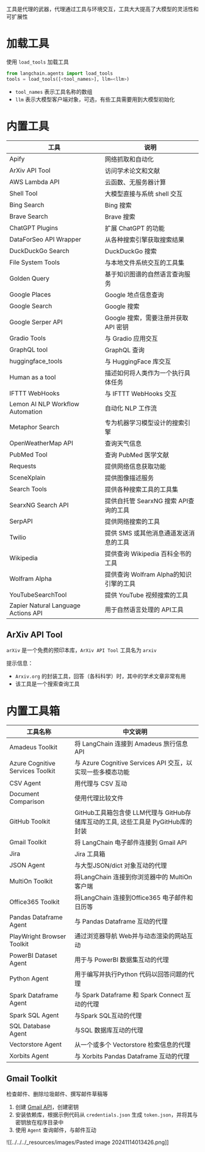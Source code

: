 工具是代理的武器，代理通过工具与环境交互，工具大大提高了大模型的灵活性和可扩展性
# 加载工具

使用 `load_tools` 加载工具

```python
from langchain.agents import load_tools
tools = load_tools([<tool_names>], llm=<llm>)
```
- `tool_names` 表示工具名称的数组
- `llm` 表示大模型客户端对象，可选，有些工具需要用到大模型初始化
# 内置工具

| 工具                                  | 说明                         |
| ----------------------------------- | -------------------------- |
| Apify                               | 网络抓取和自动化                   |
| ArXiv API Tool                      | 访问学术论文和文献                  |
| AWS Lambda API                      | 云函数、无服务器计算                 |
| Shell Tool                          | 大模型直接与系统 shell 交互          |
| Bing Search                         | Bing 搜索                    |
| Brave Search                        | Brave 搜索                   |
| ChatGPT Plugins                     | 扩展 ChatGPT 的功能             |
| DataForSeo API Wrapper              | 从各种搜索引擎获取搜索结果              |
| DuckDuckGo Search                   | DuckDuckGo 搜索              |
| File System Tools                   | 与本地文件系统交互的工具集              |
| Golden Query                        | 基于知识图谱的自然语言查询服务            |
| Google Places                       | Google 地点信息查询              |
| Google Search                       | Google 搜索                  |
| Google Serper API                   | Google 搜索，需要注册并获取 API 密钥   |
| Gradio Tools                        | 与 Gradio 应用交互              |
| GraphQL tool                        | GraphQL 查询                 |
| huggingface_tools                   | 与 HuggingFace 库交互          |
| Human as a tool                     | 描述如何将人类作为一个执行具体任务          |
| IFTTT WebHooks                      | 与 IFTTT WebHooks 交互        |
| Lemon AI NLP Workflow Automation    | 自动化 NLP 工作流                |
| Metaphor Search                     | 专为机器学习模型设计的搜索引擎            |
| OpenWeatherMap API                  | 查询天气信息                     |
| PubMed Tool                         | 查询 PubMed 医学文献             |
| Requests                            | 提供网络信息获取功能                 |
| SceneXplain                         | 提供图像描述服务                   |
| Search Tools                        | 提供各种搜索工具的工具集               |
| SearxNG Search API                  | 提供自托管 SearxNG 搜索 API查询的工具  |
| SerpAPI                             | 提供网络搜索的工具                  |
| Twilio                              | 提供 SMS 或其他消息通道发送消息的工具      |
| Wikipedia                           | 提供查询 Wikipedia 百科全书的工具     |
| Wolfram Alpha                       | 提供查询 Wolfram Alpha的知识引擎的工具 |
| YouTubeSearchTool                   | 提供 YouTube 视频搜索的工具         |
| Zapier Natural Language Actions API | 用于自然语言处理的 API工具            |

## ArXiv API Tool

`arXiv` 是一个免费的预印本库，`ArXiv API Tool` 工具名为 `arxiv`

提示信息：
-  `Arxiv.org` 的封装工具，回答（各科科学）时，其中的学术文章非常有用
- 该工具是一个搜索查询工具

# 内置工具箱

| 工具名称                             | 中文说明                                                   |
| -------------------------------- | ------------------------------------------------------ |
| Amadeus Toolkit                  | 将 LangChain 连接到 Amadeus 旅行信息 API                       |
| Azure Cognitive Services Toolkit | 与 Azure Cognitive Services API 交互，以实现一些多模态功能           |
| CSV Agent                        | 用代理与 CSV 互动                                            |
| Document Comparison              | 使用代理比较文件                                               |
| GitHub Toolkit                   | GitHub工具箱包含使 LLM代理与 GitHub存储库互动的工具, 这些工具是 PyGitHub库的封装 |
| Gmail Toolkit                    | 将 LangChain 电子邮件连接到 Gmail API                          |
| Jira                             | Jira 工具箱                                               |
| JSON Agent                       | 与大型JSON/dict 对象互动的代理                                   |
| MultiOn Toolkit                  | 将LangChain 连接到你浏览器中的 MultiOn客户端                        |
| Office365 Toolkit                | 将LangChain 连接到Office365 电子邮件和日历等                       |
| Pandas Dataframe Agent           | 与 Pandas Dataframe 互动的代理                               |
| PlayWright Browser Toolkit       | 通过浏览器导航 Web并与动态渲染的网站互动                                 |
| PowerBI Dataset Agent            | 用于与 PowerBI 数据集互动的代理                                   |
| Python Agent                     | 用于编写并执行Python 代码以回答问题的代理                               |
| Spark Dataframe Agent            | 与 Spark Dataframe 和 Spark Connect 互动的代理                |
| Spark SQL Agent                  | 与Spark SQL互动的代理                                        |
| SQL Database Agent               | 与SQL 数据库互动的代理                                          |
| Vectorstore Agent                | 从一个或多个 Vectorstore 检索信息的代理                             |
| Xorbits Agent                    | 与 Xorbits Pandas Dataframe 互动的代理                       |
## Gmail Toolkit

检查邮件、删除垃圾邮件、撰写邮件草稿等

1. 创建 [Gmail API](https://developers.google.com/gmail/api/quickstart/python)，创建密钥
2. 安装依赖库，根据示例代码从 `credentials.json` 生成 `token.json`，并将其与密钥放在程序目录中
3. 使用 `Agent` 查询邮件，与邮件互动

![[../../../_resources/images/Pasted image 20241114013426.png]]